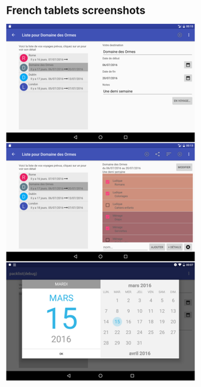 # French tablets screenshots

![Edition of a trip](trip_edit.png)
![Detail of a trip](trip_detail.png)
![Selecting a start or end date](date_picker.png)
